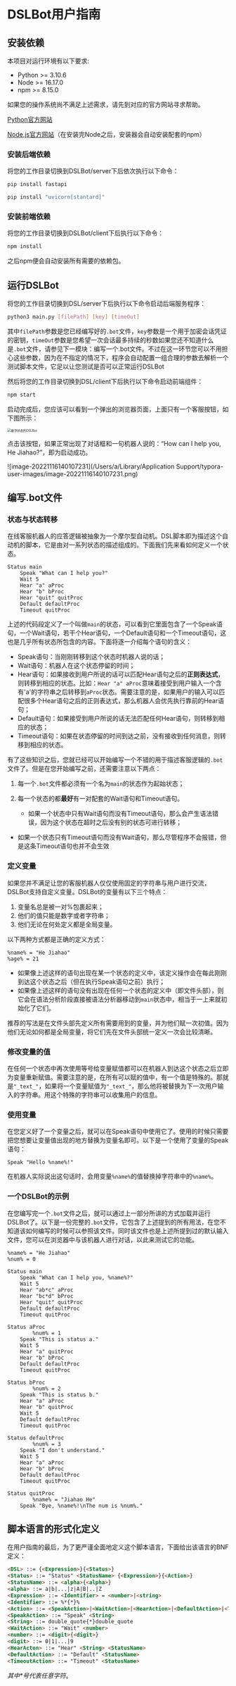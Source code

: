 # DSLBot用户指南

## 安装依赖

本项目对运行环境有以下要求:

- Python >= 3.10.6
- Node >= 16.17.0
- npm >= 8.15.0

如果您的操作系统尚不满足上述需求，请先到对应的官方网站寻求帮助。

[Python官方网站](https://www.python.org/)

[Node.js官方网站](https://nodejs.org/en/)（在安装完Node之后，安装器会自动安装配套的npm）

### 安装后端依赖

将您的工作目录切换到DSLBot/server下后依次执行以下命令：

```bash
pip install fastapi
```

```bash
pip install "uvicorn[stantard]"
```

### 安装前端依赖

将您的工作目录切换到DSLBot/client下后执行以下命令：

```bash
npm install
```

之后npm便会自动安装所有需要的依赖包。

## 运行DSLBot

将您的工作目录切换到DSL/server下后执行以下命令启动后端服务程序：

```bash
python3 main.py [filePath] [key] [timeOut]
```

其中`filePath`参数是您已经编写好的`.bot`文件，`key`参数是一个用于加密会话凭证的密钥，`timeOut`参数是您希望一次会话最多持续的秒数如果您还不知道什么是`.bot`文件，请参见下一模块：编写一个.bot文件。不过在这一环节您可以不用担心这些参数，因为在不指定的情况下，程序会自动配置一组合理的参数去解析一个测试脚本文件，它足以让您测试是否可以正常运行DSLBot

然后将您的工作目录切换到DSL/client下后执行以下命令启动前端组件：

```bash
npm start
```

启动完成后，您应该可以看到一个弹出的浏览器页面，上面只有一个客服按钮，如下图所示：

<img src="https://tva1.sinaimg.cn/large/008vxvgGly1h80m3u7909j30ek0a8a9w.jpg" alt="悬浮状态的DSLBot" style="zoom:50%;" />

点击该按钮，如果正常出现了对话框和一句机器人说的：“How can I help you, He Jiahao?”，即为启动成功。

![image-20221116140107231](/Users/a/Library/Application Support/typora-user-images/image-20221116140107231.png)

## 编写.bot文件

### 状态与状态转移

在线客服机器人的应答逻辑被抽象为一个摩尔型自动机。DSL脚本即为描述这个自动机的脚本，它是由对一系列状态的描述组成的。下面我们先来看如何定义一个状态。

```
Status main
    Speak "What can I help you?"
    Wait 5
    Hear "a" aProc
    Hear "b" bProc
    Hear "quit" quitProc
    Default defaultProc
    Timeout quitProc
```

上述的代码段定义了一个叫做`main`的状态，可以看到它里面包含了一个Speak语句，一个Wait语句，若干个Hear语句，一个Default语句和一个Timeout语句，这也是几乎所有状态所包含的内容。下面将逐一介绍每个语句的含义：

- Speak语句：当刚刚转移到这个状态时机器人说的话；
- Wait语句：机器人在这个状态停留的时间；
- Hear语句：如果接收到用户所说的话可以匹配Hear语句之后的**正则表达式**，则转移到相应的状态。比如：`Hear "a" aProc`意味着接受到用户输入一个含有'a'的字符串之后转移到`aProc`状态。需要注意的是，如果用户的输入可以匹配很多个Hear语句之后的正则表达式，那么机器人会优先执行靠前的Hear语句；
- Default语句：如果接受到用户所说的话无法匹配任何Hear语句，则转移到相应的状态；
- Timeout语句：如果在状态停留的时间到达之前，没有接收到任何消息，则转移到相应的状态。

有了这些知识之后，您就已经可以开始编写一个不错的用于描述客服逻辑的`.bot`文件了。但是在您开始编写之前，还需要注意以下两点：

1. 每一个`.bot`文件都必须有一个名为`main`的状态作为起始状态；

2. 每一个状态的都**最好**有一对配套的Wait语句和Timeout语句。

   - 如果一个状态中只有Wait语句而没有Timeout语句，那么会产生语法错误，因为这个状态在超时之后没有别的状态可进行转移；
- 如果一个状态只有Timeout语句而没有Wait语句，那么尽管程序不会报错，但是这条Timeout语句也并不会生效

### 定义变量

如果您并不满足让您的客服机器人仅仅使用固定的字符串与用户进行交流，DSLBot支持自定义变量。DSLBot的变量有以下三个特点：

1. 变量名总是被一对%包裹起来；
2. 他们的值只能是数字或者字符串；
3. 他们无论在何处定义都是全局变量。

以下两种方式都是正确的定义方式：

```
%name% = "He Jiahao"
%age% = 21
```

- 如果像上述这样的语句出现在某一个状态的定义中，该定义操作会在每此刚刚到达这个状态之后（但在执行Speak语句之前）执行；
- 如果像上述这样的语句没有出现在任何一个状态的定义中（即文件头部），则它会在语法分析阶段直接被语法分析器移动到`main`状态中，相当于一上来就初始化了它们。

推荐的写法是在文件头部先定义所有需要用到的变量，并为他们赋一次初值。因为他们无论如何都是全局变量，将它们先在文件头部统一定义一次会比较清晰。

### 修改变量的值

在任何一个状态中再次使用等号给变量赋值都可以在机器人到达这个状态之后立即为变量重新赋值。需要注意的是，在所有可以赋的值中，有一个值是特殊的。那就是`"_text_"`，如果将一个变量赋值为`"_text_"`，那么他将被替换为下一次用户输入的字符串。用这个特殊的字符串可以收集用户的信息。

### 使用变量

在您定义好了一个变量之后，就可以在Speak语句中使用它了。使用的时候只需要把您想要让变量值出现的地方替换为变量名即可。以下是一个使用了变量的Speak语句：

```
Speak "Hello %name%!"
```

在机器人实际说出这句话时，会用变量`%name%`的值替换掉字符串中的`%name%`。

### 一个DSLBot的示例

在您编写完一个`.bot`文件之后，就可以通过上一部分所讲的方式加载并运行DSLBot了。以下是一份完整的`.bot`文件，它包含了上述提到的所有用法，在您不知道该如何编写的时候可以参照该文件。同时该文件也是上述所提到过的默认输入文件，您可以在浏览器中与该机器人进行对话，以此来测试它的功能。

```
%name% = "He Jiahao"
%num% = 0

Status main
    Speak "What can I help you, %name%?"
    Wait 5
    Hear "ab*c" aProc
    Hear "bc*d" bProc
    Hear "quit" quitProc
    Default defaultProc
    Timeout quitProc

Status aProc
		%num% = 1
    Speak "This is status a."
    Wait 5
    Hear "a" quitProc
    Hear "b" bProc
    Default defaultProc
    Timeout quitProc

Status bProc
		%num% = 2
    Speak "This is status b."
    Hear "a" aProc
    Hear "b" quitProc
    Wait 5
    Default defaultProc
    Timeout quitProc

Status defaultProc
		%num% = 3
    Speak "I don't understand."
    Wait 5
    Hear "a" aProc
    Hear "b" bProc
    Default defaultProc
    Timeout quitProc

Status quitProc
		%name% = "Jiahao He"
    Speak "Bye, %name%!\nThe num is %num%."
```

## 脚本语言的形式化定义

在用户指南的最后，为了更严谨全面地定义这个脚本语言，下面给出该语言的BNF定义：

```html
<DSL> ::= {<Expression>}{<Status>}
<Status> ::= "Status" <StatusName> {<Expression>}{<Action>}
<StatusName> ::= <alpha>{<alpha>}
<alpha> ::= a|b|...|z|A|B|..|Z
<Expression> ::= <Identifier> = <number>|<string>
<Identifier> ::= %*{*}%
<Action> ::= <SpeakAction>|<WaitAction>|<HearAction>|<DefaultAction>|<TimeoutAction>
<SpeakAction> ::= "Speak" <String>
<String> ::= double_quote{*}double_quote
<WaitAction> ::= "Wait" <number>
<number> ::= <digit>{<digit>}
<digit> ::= 0|1|...|9
<HearActon> ::= "Hear" <String> <StatusName>
<DefaultAction> ::= "Default" <StatusName>
<TimeoutAction> ::= "Timeout" <StatusName>
```

*其中\*号代表任意字符*。

